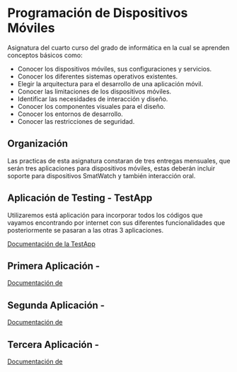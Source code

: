# **Programación de Dispositivos Móviles**

Asignatura del cuarto curso del grado de informática en la cual se aprenden conceptos básicos como:

* Conocer los dispositivos móviles, sus configuraciones y servicios.
* Conocer los diferentes sistemas operativos existentes.
* Elegir la arquitectura para el desarrollo de una aplicación móvil.
* Conocer las limitaciones de los dispositivos móviles.
* Identificar las necesidades de interacción y diseño.
* Conocer los componentes visuales para el diseño.
* Conocer los entornos de desarrollo.
* Conocer las restricciones de seguridad.

## **Organización**

Las practicas de esta asignatura constaran de tres entregas mensuales, que serán tres aplicaciones para dispositivos móviles, estas deberán incluir soporte para dispositivos SmatWatch y también interacción oral.

## **Aplicación de Testing - TestApp**

Utilizaremos está aplicación para incorporar todos los códigos que vayamos encontrando por internet con sus diferentes funcionalidades que posteriormente se pasaran a las otras 3 aplicaciones.

[Documentación de la TestApp](testapp/README.md)

## **Primera Aplicación - <nombre de app>**

[Documentación de <nombre de app>](app01/README.md)

## **Segunda Aplicación - <nombre de app>**

[Documentación de <nombre de app>](app02/README.md)

## **Tercera Aplicación - <nombre de app>**

[Documentación de <nombre de app>](app03/README.md)